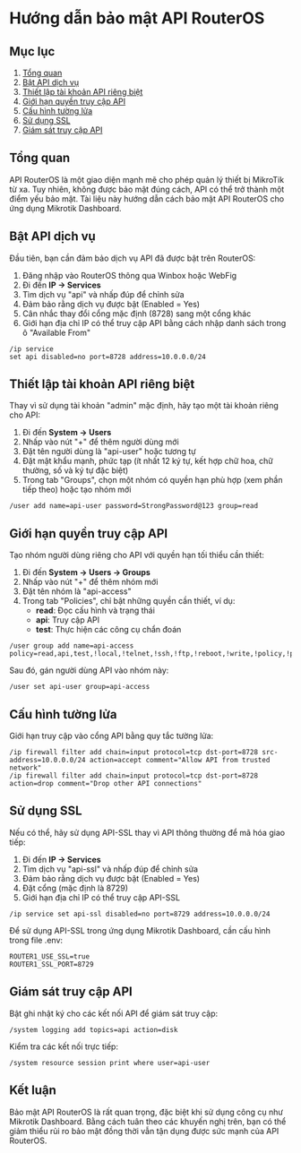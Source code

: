 # Hướng dẫn bảo mật API RouterOS

## Mục lục
1. [Tổng quan](#tổng-quan)
2. [Bật API dịch vụ](#bật-api-dịch-vụ)
3. [Thiết lập tài khoản API riêng biệt](#thiết-lập-tài-khoản-api-riêng-biệt)
4. [Giới hạn quyền truy cập API](#giới-hạn-quyền-truy-cập-api)
5. [Cấu hình tường lửa](#cấu-hình-tường-lửa)
6. [Sử dụng SSL](#sử-dụng-ssl)
7. [Giám sát truy cập API](#giám-sát-truy-cập-api)

## Tổng quan

API RouterOS là một giao diện mạnh mẽ cho phép quản lý thiết bị MikroTik từ xa. Tuy nhiên, không được bảo mật đúng cách, API có thể trở thành một điểm yếu bảo mật. Tài liệu này hướng dẫn cách bảo mật API RouterOS cho ứng dụng Mikrotik Dashboard.

## Bật API dịch vụ

Đầu tiên, bạn cần đảm bảo dịch vụ API đã được bật trên RouterOS:

1. Đăng nhập vào RouterOS thông qua Winbox hoặc WebFig
2. Đi đến **IP → Services**
3. Tìm dịch vụ "api" và nhấp đúp để chỉnh sửa
4. Đảm bảo rằng dịch vụ được bật (Enabled = Yes)
5. Cân nhắc thay đổi cổng mặc định (8728) sang một cổng khác
6. Giới hạn địa chỉ IP có thể truy cập API bằng cách nhập danh sách trong ô "Available From"

```
/ip service
set api disabled=no port=8728 address=10.0.0.0/24
```

## Thiết lập tài khoản API riêng biệt

Thay vì sử dụng tài khoản "admin" mặc định, hãy tạo một tài khoản riêng cho API:

1. Đi đến **System → Users**
2. Nhấp vào nút "+" để thêm người dùng mới
3. Đặt tên người dùng là "api-user" hoặc tương tự
4. Đặt mật khẩu mạnh, phức tạp (ít nhất 12 ký tự, kết hợp chữ hoa, chữ thường, số và ký tự đặc biệt)
5. Trong tab "Groups", chọn một nhóm có quyền hạn phù hợp (xem phần tiếp theo) hoặc tạo nhóm mới

```
/user add name=api-user password=StrongPassword@123 group=read
```

## Giới hạn quyền truy cập API

Tạo nhóm người dùng riêng cho API với quyền hạn tối thiểu cần thiết:

1. Đi đến **System → Users → Groups**
2. Nhấp vào nút "+" để thêm nhóm mới
3. Đặt tên nhóm là "api-access"
4. Trong tab "Policies", chỉ bật những quyền cần thiết, ví dụ:
   - **read**: Đọc cấu hình và trạng thái
   - **api**: Truy cập API
   - **test**: Thực hiện các công cụ chẩn đoán

```
/user group add name=api-access policy=read,api,test,!local,!telnet,!ssh,!ftp,!reboot,!write,!policy,!password,!sniff,!sensitive,!romon
```

Sau đó, gán người dùng API vào nhóm này:

```
/user set api-user group=api-access
```

## Cấu hình tường lửa

Giới hạn truy cập vào cổng API bằng quy tắc tường lửa:

```
/ip firewall filter add chain=input protocol=tcp dst-port=8728 src-address=10.0.0.0/24 action=accept comment="Allow API from trusted network"
/ip firewall filter add chain=input protocol=tcp dst-port=8728 action=drop comment="Drop other API connections"
```

## Sử dụng SSL

Nếu có thể, hãy sử dụng API-SSL thay vì API thông thường để mã hóa giao tiếp:

1. Đi đến **IP → Services**
2. Tìm dịch vụ "api-ssl" và nhấp đúp để chỉnh sửa
3. Đảm bảo rằng dịch vụ được bật (Enabled = Yes)
4. Đặt cổng (mặc định là 8729)
5. Giới hạn địa chỉ IP có thể truy cập API-SSL

```
/ip service set api-ssl disabled=no port=8729 address=10.0.0.0/24
```

Để sử dụng API-SSL trong ứng dụng Mikrotik Dashboard, cần cấu hình trong file .env:

```
ROUTER1_USE_SSL=true
ROUTER1_SSL_PORT=8729
```

## Giám sát truy cập API

Bật ghi nhật ký cho các kết nối API để giám sát truy cập:

```
/system logging add topics=api action=disk
```

Kiểm tra các kết nối trực tiếp:

```
/system resource session print where user=api-user
```

## Kết luận

Bảo mật API RouterOS là rất quan trọng, đặc biệt khi sử dụng công cụ như Mikrotik Dashboard. Bằng cách tuân theo các khuyến nghị trên, bạn có thể giảm thiểu rủi ro bảo mật đồng thời vẫn tận dụng được sức mạnh của API RouterOS.